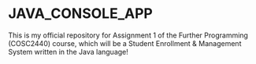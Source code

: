# JAVA_CONSOLE_APP
This is my official repository for Assignment 1 of the Further Programming (COSC2440) course, which will be a Student Enrollment & Management System written in the Java language!
